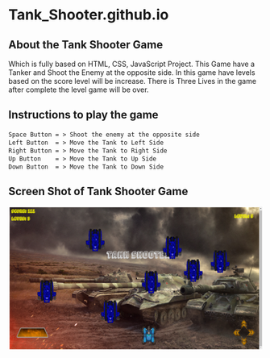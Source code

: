 # Tank_Shooter.github.io

## About the Tank Shooter Game
 Which is fully based on HTML, CSS, JavaScript Project. This Game have a Tanker and Shoot the Enemy at the opposite side.
 In this game have levels based on the score level will be increase. There is Three Lives in the game after complete the
 level game will be over.
 
 ## Instructions to play the game
	Space Button = > Shoot the enemy at the opposite side
	Left Button  = > Move the Tank to Left Side
	Right Button = > Move the Tank to Right Side
	Up Button    = > Move the Tank to Up Side
	Down Button  = > Move the Tank to Down Side
	
## Screen Shot of Tank Shooter Game
![TankShooter](doc/tankshooter.png)
	
	
 
